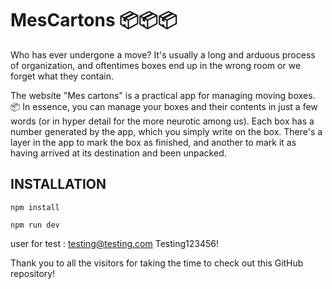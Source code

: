 ﻿# MesCartons 📦📦📦

Who has ever undergone a move? It's usually a long and arduous process of organization, and oftentimes boxes end up in the wrong room or we forget what they contain.

The website "Mes cartons" is a practical app for managing moving boxes. 📦
In essence, you can manage your boxes and their contents in just a few words (or in hyper detail for the more neurotic among us). Each box has a number generated by the app, which you simply write on the box.
There's a layer in the app to mark the box as finished, and another to mark it as having arrived at its destination and been unpacked.

## INSTALLATION 

```
npm install

npm run dev

```

user for test : 
testing@testing.com
Testing123456!


Thank you to all the visitors for taking the time to check out this GitHub repository!

